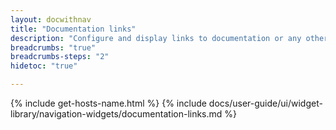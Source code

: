 ```yaml
---
layout: docwithnav
title: "Documentation links"
description: "Configure and display links to documentation or any other resources."
breadcrumbs: "true"
breadcrumbs-steps: "2"
hidetoc: "true"

---
```

{% include get-hosts-name.html %}
{% include docs/user-guide/ui/widget-library/navigation-widgets/documentation-links.md %}
